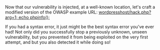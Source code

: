 Now that our vulnerability is injected, at a well-known location, let's craft
a modified version of the OWASP example URL:
[wordpresshost/hack.php?arg=1; echo phpinfo();](https://[[HOST_SUBDOMAIN]]-80-[[KATACODA_HOST]].environments.katacoda.com/hack.php?arg=1%3B%20echo%20phpinfo%28%29%3B)

If you had a syntax error, it just might be the best syntax
error you've ever had! Not only did you successfully stop a previously
unknown, unseen vulnerability, but you prevented it from being exploited
on the very first attempt, and but you also detected it while doing so!
